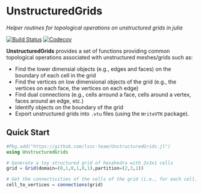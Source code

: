 # UnstructuredGrids

*Helper routines for topological operations on unstructured grids in julia*

[![Build Status](https://travis-ci.com/lssc-team/UnstructuredGrids.jl.svg?branch=master)](https://travis-ci.com/lssc-team/UnstructuredGrids.jl)
[![Codecov](https://codecov.io/gh/lssc-team/UnstructuredGrids.jl/branch/master/graph/badge.svg)](https://codecov.io/gh/lssc-team/UnstructuredGrids.jl)

**UnstructuredGrids** provides a set of functions providing common topological operations associated with unstructured meshes/grids such as:

- Find the lower dimensial objects (e.g., edges and faces) on the boundary of each cell in the grid
- Find the vertices on low dimensional objects of the grid (e.g., the vertices on each face, the vertices on each edge)
- Find dual connections (e.g., cells arround a face, cells around a vertex, faces around an edge, etc.)
- Identify objects on the boundary of the grid
- Export unstructured grids into `.vtu` files (using the `WriteVTK` package).

## Quick Start
```julia
#Pkg.add("https://github.com/lssc-team/UnstructuredGrids.jl")
using UnstructuredGrids

# Generate a toy structured grid of hexahedra with 2x3x1 cells
grid = Grid(domain=(0,1,0,1,0,1),partition=(2,3,1))

# Get the connectivities of the cells of the grid (i.e., for each cell, the ids of its vertices)
cell_to_vertices = connections(grid)
```
